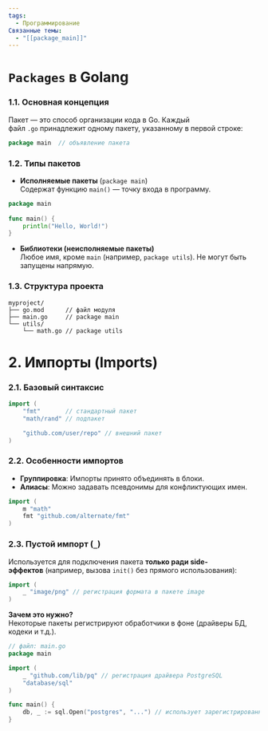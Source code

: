 ```yaml
---
tags:
  - Программирование
Связанные темы:
  - "[[package_main]]"
---
```


# `Packages` в Golang

### **1.1. Основная концепция**

Пакет — это способ организации кода в Go. Каждый файл `.go` принадлежит одному пакету, указанному в первой строке:
```go
package main  // объявление пакета
```

### **1.2. Типы пакетов**

- **Исполняемые пакеты** (`package main`)  
    Содержат функцию `main()` — точку входа в программу.
```go
package main
    
func main() {
    println("Hello, World!")
}
```
    
- **Библиотеки (неисполняемые пакеты)**  
    Любое имя, кроме `main` (например, `package utils`). Не могут быть запущены напрямую.
    
### **1.3. Структура проекта**

```
myproject/
├── go.mod      // файл модуля
├── main.go     // package main
└── utils/
    └── math.go // package utils
```

# **2. Импорты (Imports)**

### **2.1. Базовый синтаксис**

```go
import (
    "fmt"       // стандартный пакет
    "math/rand" // подпакет

    "github.com/user/repo" // внешний пакет
)
```

### **2.2. Особенности импортов**

- **Группировка**: Импорты принято объединять в блоки.
- **Алиасы**: Можно задавать псевдонимы для конфликтующих имен.
```go
import (
    m "math"
    fmt "github.com/alternate/fmt"
)
```

### **2.3. Пустой импорт (`_`)**

Используется для подключения пакета **только ради side-эффектов** (например, вызова `init()` без прямого использования):
```go
import (
    _ "image/png" // регистрация формата в пакете image
)
```

**Зачем это нужно?**  
Некоторые пакеты регистрируют обработчики в фоне (драйверы БД, кодеки и т.д.).
```go
// файл: main.go
package main

import (
    _ "github.com/lib/pq" // регистрация драйвера PostgreSQL
    "database/sql"
)

func main() {
    db, _ := sql.Open("postgres", "...") // использует зарегистрированный драйвер
}
```

